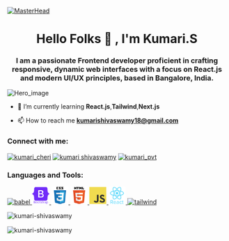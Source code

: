 [![MasterHead](https://miro.medium.com/v2/resize:fit:740/1*6MYUqceqlLewavjqkoJy7g.png)](https://kumari.io)
<h1 align="center">Hello Folks 👋 , I'm Kumari.S</h1>
<h3 align="center"> I am a passionate Frontend developer proficient in crafting responsive, dynamic web interfaces with a focus on React.js and modern UI/UX principles, based in Bangalore, India. </h3>
<img src="https://camo.githubusercontent.com/08379040ed04c695c89593ee75845b3bcfd057b7a5c3e945d8dd18fa9d74c33b/68747470733a2f2f6465762d746f2d75706c6f6164732e73332e616d617a6f6e6177732e636f6d2f692f64347476756b6274356d726133376376776b6c6b2e6769663f7261773d74727565" alt="Hero_image" width="500px" >


- 🌱 I’m currently learning **React.js**,**Tailwind**,**Next.js**

- 📫 How to reach me **kumarishivaswamy18@gmail.com**

<h3 align="left">Connect with me:</h3>
<p align="left">
<a href="https://twitter.com/kumari_cheri" target="blank"><img align="center" src="https://raw.githubusercontent.com/rahuldkjain/github-profile-readme-generator/master/src/images/icons/Social/twitter.svg" alt="kumari_cheri" height="30" width="40" /></a>
<a href="https://linkedin.com/in/kumari shivaswamy" target="blank"><img align="center" src="https://raw.githubusercontent.com/rahuldkjain/github-profile-readme-generator/master/src/images/icons/Social/linked-in-alt.svg" alt="kumari shivaswamy" height="30" width="40" /></a>
<a href="https://instagram.com/kumari_pvt" target="blank"><img align="center" src="https://raw.githubusercontent.com/rahuldkjain/github-profile-readme-generator/master/src/images/icons/Social/instagram.svg" alt="kumari_pvt" height="30" width="40" /></a>
</p>

<h3 align="left">Languages and Tools:</h3>
<p align="left"> <a href="https://babeljs.io/" target="_blank" rel="noreferrer"> <img src="https://www.vectorlogo.zone/logos/babeljs/babeljs-icon.svg" alt="babel" width="40" height="40"/> </a> <a href="https://getbootstrap.com" target="_blank" rel="noreferrer"> <img src="https://raw.githubusercontent.com/devicons/devicon/master/icons/bootstrap/bootstrap-plain-wordmark.svg" alt="bootstrap" width="40" height="40"/> </a> <a href="https://www.w3schools.com/css/" target="_blank" rel="noreferrer"> <img src="https://raw.githubusercontent.com/devicons/devicon/master/icons/css3/css3-original-wordmark.svg" alt="css3" width="40" height="40"/> </a> <a href="https://www.w3.org/html/" target="_blank" rel="noreferrer"> <img src="https://raw.githubusercontent.com/devicons/devicon/master/icons/html5/html5-original-wordmark.svg" alt="html5" width="40" height="40"/> </a> <a href="https://developer.mozilla.org/en-US/docs/Web/JavaScript" target="_blank" rel="noreferrer"> <img src="https://raw.githubusercontent.com/devicons/devicon/master/icons/javascript/javascript-original.svg" alt="javascript" width="40" height="40"/> </a> <a href="https://reactjs.org/" target="_blank" rel="noreferrer"> <img src="https://raw.githubusercontent.com/devicons/devicon/master/icons/react/react-original-wordmark.svg" alt="react" width="40" height="40"/> </a> <a href="https://tailwindcss.com/" target="_blank" rel="noreferrer"> <img src="https://www.vectorlogo.zone/logos/tailwindcss/tailwindcss-icon.svg" alt="tailwind" width="40" height="40"/> </a> </p>

<p><img align="center" src="https://github-readme-stats.vercel.app/api/top-langs?username=kumari-shivaswamy&show_icons=true&locale=en&layout=compact" alt="kumari-shivaswamy" /></p>

<p><img align="center" src="https://github-readme-streak-stats.herokuapp.com/?user=kumari-shivaswamy&" alt="kumari-shivaswamy" /></p>

